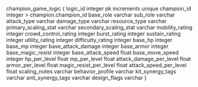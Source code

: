 champion_game_logic {
logic_id integer pk increments unique
champion_id integer > champion.champion_id
base_role varchar
sub_role varchar
attack_type varchar
damage_type varchar
resource_type varchar
primary_scaling_stat varchar
secondary_scaling_stat varchar
mobility_rating integer
crowd_control_rating integer
burst_rating integer
sustain_rating integer
utility_rating integer
difficulty_rating integer
base_hp integer
base_mp integer
base_attack_damage integer
base_armor integer
base_magic_resist integer
base_attack_speed float
base_move_speed integer
hp_per_level float
mp_per_level float
attack_damage_per_level float
armor_per_level float
magic_resist_per_level float
attack_speed_per_level float
scaling_notes varchar
behavior_profile varchar
kit_synergy_tags varchar
anti_synergy_tags varchar
design_flags varchar
}
